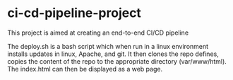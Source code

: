 # ci-cd-pipeline-project
This project is aimed at creating an end-to-end CI/CD pipeline

The deploy.sh is a bash script which when run in a linux environment installs updates in linux, Apache, and git. It then clones the repo defines, copies the content of the repo to the appropriate directory (var/www/html). The index.html can then be displayed as a web page.
